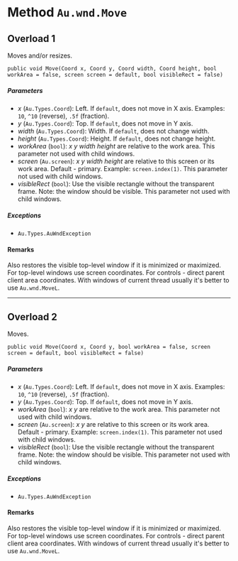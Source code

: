 # Method `Au.wnd.Move`

## Overload 1

Moves and/or resizes.

```
public void Move(Coord x, Coord y, Coord width, Coord height, bool workArea = false, screen screen = default, bool visibleRect = false)
```

##### Parameters

- *x*  (`Au.Types.Coord`):
    Left. If `default`, does not move in X axis. Examples: `10`, `^10` (reverse), `.5f` (fraction).
- *y*  (`Au.Types.Coord`):
    Top. If `default`, does not move in Y axis.
- *width*  (`Au.Types.Coord`):
    Width. If `default`, does not change width.
- *height*  (`Au.Types.Coord`):
    Height. If `default`, does not change height.
- *workArea*  (`bool`):
    *x y width height* are relative to the work area. This parameter not used with child windows.
- *screen*  (`Au.screen`):
    *x y width height* are relative to this screen or its work area. Default - primary. Example: `screen.index(1)`. This parameter not used with child windows.
- *visibleRect*  (`bool`):
    Use the visible rectangle without the transparent frame. Note: the window should be visible. This parameter not used with child windows.

##### Exceptions

- `Au.Types.AuWndException`

#### Remarks

Also restores the visible top-level window if it is minimized or maximized. For top-level windows use screen coordinates. For controls - direct parent client area coordinates. With windows of current thread usually it's better to use `Au.wnd.MoveL`.

* * *

## Overload 2

Moves.

```
public void Move(Coord x, Coord y, bool workArea = false, screen screen = default, bool visibleRect = false)
```

##### Parameters

- *x*  (`Au.Types.Coord`):
    Left. If `default`, does not move in X axis. Examples: `10`, `^10` (reverse), `.5f` (fraction).
- *y*  (`Au.Types.Coord`):
    Top. If `default`, does not move in Y axis.
- *workArea*  (`bool`):
    *x y* are relative to the work area. This parameter not used with child windows.
- *screen*  (`Au.screen`):
    *x y* are relative to this screen or its work area. Default - primary. Example: `screen.index(1)`. This parameter not used with child windows.
- *visibleRect*  (`bool`):
    Use the visible rectangle without the transparent frame. Note: the window should be visible. This parameter not used with child windows.

##### Exceptions

- `Au.Types.AuWndException`

#### Remarks

Also restores the visible top-level window if it is minimized or maximized. For top-level windows use screen coordinates. For controls - direct parent client area coordinates. With windows of current thread usually it's better to use `Au.wnd.MoveL`.